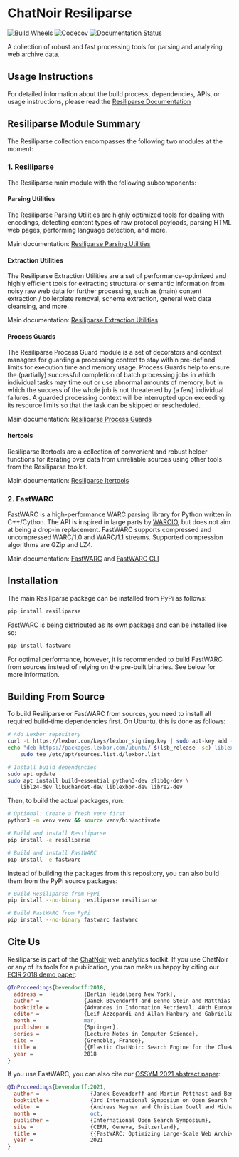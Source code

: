 # ChatNoir Resiliparse

[![Build Wheels](https://github.com/chatnoir-eu/chatnoir-resiliparse/actions/workflows/build-wheels.yml/badge.svg)](https://github.com/chatnoir-eu/chatnoir-resiliparse/actions/workflows/build-wheels.yml)
[![Codecov](https://codecov.io/gh/chatnoir-eu/chatnoir-resiliparse/branch/develop/graph/badge.svg?token=VA51APYHU5)](https://codecov.io/gh/chatnoir-eu/chatnoir-resiliparse)
[![Documentation Status](https://readthedocs.org/projects/chatnoir-resiliparse/badge/?version=latest)](https://resiliparse.chatnoir.eu/en/latest/?badge=latest)

A collection of robust and fast processing tools for parsing and analyzing web archive data.

## Usage Instructions
For detailed information about the build process, dependencies, APIs, or usage instructions, please read the [Resiliparse Documentation](https://resiliparse.chatnoir.eu/en/latest/index.html)

## Resiliparse Module Summary
The Resiliparse collection encompasses the following two modules at the moment:

### 1. Resiliparse
The Resiliparse main module with the following subcomponents:

#### Parsing Utilities
The Resiliparse Parsing Utilities are highly optimized tools for dealing with encodings, detecting content types of raw protocol payloads, parsing HTML web pages, performing language detection, and more.

Main documentation: [Resiliparse Parsing Utilities](https://resiliparse.chatnoir.eu/en/latest/man/parse.html)

#### Extraction Utilities
The Resiliparse Extraction Utilities are a set of performance-optimized and highly efficient tools for extracting structural or semantic information from noisy raw web data for further processing, such as (main) content extraction / boilerplate removal, schema extraction, general web data cleansing, and more.

Main documentation: [Resiliparse Extraction Utilities](https://resiliparse.chatnoir.eu/en/latest/man/extract.html)

#### Process Guards
The Resiliparse Process Guard module is a set of decorators and context managers for guarding a processing context to stay within pre-defined limits for execution time and memory usage. Process Guards help to ensure the (partially) successful completion of batch processing jobs in which individual tasks may time out or use abnormal amounts of memory, but in which the success of the whole job is not threatened by (a few) individual failures. A guarded processing context will be interrupted upon exceeding its resource limits so that the task can be skipped or rescheduled.

Main documentation: [Resiliparse Process Guards](https://resiliparse.chatnoir.eu/en/latest/man/process-guard.html)

#### Itertools
Resiliparse Itertools are a collection of convenient and robust helper functions for iterating over data from unreliable sources using other tools from the Resiliparse toolkit.

Main documentation: [Resiliparse Itertools](https://resiliparse.chatnoir.eu/en/latest/man/itertools.html)

### 2. FastWARC
FastWARC is a high-performance WARC parsing library for Python written in C++/Cython. The API is inspired in large parts by [WARCIO](https://github.com/webrecorder/warcio), but does not aim at being a drop-in replacement.  FastWARC supports compressed and uncompressed WARC/1.0 and WARC/1.1 streams. Supported compression algorithms are GZip and LZ4.

Main documentation: [FastWARC](https://resiliparse.chatnoir.eu/en/latest/man/fastwarc.html) and [FastWARC CLI](https://resiliparse.chatnoir.eu/en/latest/man/fastwarc-cli.html)

## Installation
The main Resiliparse package can be installed from PyPi as follows:
```bash
pip install resiliparse
```
FastWARC is being distributed as its own package and can be installed like so:
```bash
pip install fastwarc
```
For optimal performance, however, it is recommended to build FastWARC from sources instead of relying on the pre-built binaries. See below for more information.

## Building From Source
To build Resiliparse or FastWARC from sources, you need to install all required build-time dependencies first. On Ubuntu, this is done as follows:
```bash
# Add Lexbor repository
curl -L https://lexbor.com/keys/lexbor_signing.key | sudo apt-key add -
echo "deb https://packages.lexbor.com/ubuntu/ $(lsb_release -sc) liblexbor" | \
    sudo tee /etc/apt/sources.list.d/lexbor.list

# Install build dependencies
sudo apt update
sudo apt install build-essential python3-dev zlib1g-dev \
    liblz4-dev libuchardet-dev liblexbor-dev libre2-dev
```
Then, to build the actual packages, run:
```bash
# Optional: Create a fresh venv first
python3 -m venv venv && source venv/bin/activate

# Build and install Resiliparse
pip install -e resiliparse

# Build and install FastWARC
pip install -e fastwarc
```
Instead of building the packages from this repository, you can also build them from the PyPi source packages:
```bash
# Build Resiliparse from PyPi
pip install --no-binary resiliparse resiliparse

# Build FastWARC from PyPi
pip install --no-binary fastwarc fastwarc
```

## Cite Us

Resiliparse is part of the [ChatNoir](https://chatnoir.eu/) web analytics toolkit. If you use ChatNoir or any of its tools for a publication, you can make us happy by citing our [ECIR 2018 demo paper](https://webis.de/downloads/publications/papers/bevendorff_2018.pdf):
```bibtex
@InProceedings{bevendorff:2018,
  address =             {Berlin Heidelberg New York},
  author =              {Janek Bevendorff and Benno Stein and Matthias Hagen and Martin Potthast},
  booktitle =           {Advances in Information Retrieval. 40th European Conference on IR Research (ECIR 2018)},
  editor =              {Leif Azzopardi and Allan Hanbury and Gabriella Pasi and Benjamin Piwowarski},
  month =               mar,
  publisher =           {Springer},
  series =              {Lecture Notes in Computer Science},
  site =                {Grenoble, France},
  title =               {{Elastic ChatNoir: Search Engine for the ClueWeb and the Common Crawl}},
  year =                2018
}
```

If you use FastWARC, you can also cite our [OSSYM 2021 abstract paper](https://arxiv.org/abs/2112.03103):
```bibtex
@InProceedings{bevendorff:2021,
  author =                {Janek Bevendorff and Martin Potthast and Benno Stein},
  booktitle =             {3rd International Symposium on Open Search Technology (OSSYM 2021)},
  editor =                {Andreas Wagner and Christian Guetl and Michael Granitzer and Stefan Voigt},
  month =                 oct,
  publisher =             {International Open Search Symposium},
  site =                  {CERN, Geneva, Switzerland},
  title =                 {{FastWARC: Optimizing Large-Scale Web Archive Analytics}},
  year =                  2021
}
```

